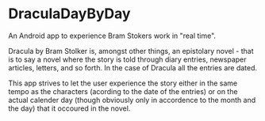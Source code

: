 # DraculaDayByDay
An Android app to experience Bram Stokers work in "real time".

Dracula by Bram Stolker is, amongst other things, an epistolary novel - that is to say a novel where the story is told through diary entries, newspaper articles, letters, and so forth. In the case of Dracula all the entries are dated.

This app strives to let the user experience the story either in the same tempo as the characters (acording to the date of the entries) or on the actual calender day (though obviously only in accordence to the month and the day) that it occoured in the novel.
